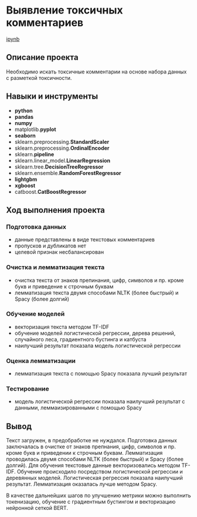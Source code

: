 # Выявление токсичных комментариев

[ipynb](https://github.com/mvs834/Yandex.Practicum-RUS/blob/346d5c78d45f2053aea598555d54ae9550e64705/Car%20Price%20Prediction/Car_Price_Prediction.ipynb)

## Описание проекта

Необходимо искать токсичные комментарии на основе набора данных с разметкой токсичности.

## Навыки и инструменты

- **python**
- **pandas**
- **numpy**
- matplotlib.**pyplot**
- **seaborn**
- sklearn.preprocessing.**StandardScaler**
- sklearn.preprocessing.**OrdinalEncoder**
- sklearn.**pipeline**
- sklearn.linear_model.**LinearRegression**
- sklearn.tree.**DecisionTreeRegressor**
- sklearn.ensemble.**RandomForestRegressor**
- **lightgbm**
- **xgboost**
- catboost.**CatBoostRegressor**

## Ход выполнения проекта
### Подготовка данных
- данные представлены в виде текстовых комментариев
- пропусков и дубликатов нет
- целевой признак несбалансирован

### Очистка и лемматизация текста
- очистка текста от знаков препинания, цифр, символов и пр. кроме букв и приведение к строчным буквам
- лемматизация текста двумя способами NLTK (более быстрый) и Spacy (более долгий)

### Обучение моделей
- векторизация текста методом TF-IDF
- обучение моделей логистической регрессии, дерева решений, случайного леса, градиентного бустинга и катбуста
- наилучший результат показала модель логистической регрессии

### Оценка лемматизации
- лемматизация текста с помощью Spacy показала лучший результат

### Тестирование
- модель логистической регрессии показала наилучший результат с данными, леммаизированными с помощью Spacy

## Вывод

Текст загружен, в предобработке не нуждался. Подготовка данных заключалась в очистке от знаков препнания, цифр, символов и пр. кроме букв и приведении к строчным буквам. Лемматизация проводилась двумя способами NLTK (более быстрый) и Spacy (более долгий). Для обучения текстовые данные векторизовались методом TF-IDF. Обучение происходило посредством логистической регрессии и деревянных моделей. Логистическая регрессия показала наилучший результат. Лемматизация оказалась лучше методом Spacy.

В качестве дальнейших шагов по улучшению метрики можно выполнить токенизацию, обучение с градиентным бустингом и векторизацию нейронной сеткой BERT.
